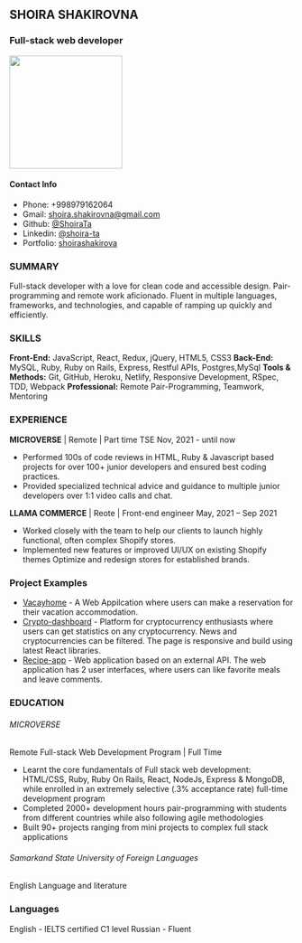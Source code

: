 ## SHOIRA SHAKIROVNA

### Full-stack web developer

<img src="https://user-images.githubusercontent.com/77038610/163835857-948b17d0-80e5-4b5e-8ebf-91f03458d196.jpeg" width="200">

#### Contact Info
- Phone:     +998979162064
- Gmail: shoira.shakirovna@gmail.com
- Github: [@ShoiraTa](https://github.com/ShoiraTa)
- Linkedin: [@shoira-ta](https://www.linkedin.com/in/shoira-ta/)
- Portfolio: [shoirashakirova](https://shoirashakirova.herokuapp.com/)

### SUMMARY
Full-stack developer with a love for clean code and accessible design. Pair-programming and remote work aficionado. Fluent in multiple languages, frameworks, and technologies, and capable of ramping up quickly and efficiently.

### SKILLS
**Front-End:** JavaScript, React, Redux, jQuery, HTML5, CSS3
**Back-End:** MySQL, Ruby,  Ruby on Rails, Express, Restful APIs, Postgres,MySql 
**Tools & Methods:** Git, GitHub, Heroku, Netlify, Responsive Development, RSpec, TDD, Webpack
**Professional:** Remote Pair-Programming, Teamwork, Mentoring

### EXPERIENCE
**MICROVERSE** |	Remote | Part time TSE 
Nov, 2021 - until now
-  Performed 100s of code reviews in HTML, Ruby & Javascript based projects for over 100+ junior developers and ensured best coding practices.
- Provided specialized technical advice and guidance to multiple junior developers over 1:1 video calls and chat.

**LLAMA COMMERCE** | Reote | Front-end engineer
May, 2021 – Sep 2021

- Worked closely with the team to help our clients to launch highly functional, often complex Shopify stores.
- Implemented new features or improved UI/UX on existing Shopify themes
Optimize and redesign stores for established brands.

### Project Examples
- [Vacayhome](https://github.com/ShoiraTa/Vacayhome-front-end) -  A Web Appilcation where users can make a reservation for their vacation accommodation.
- [Crypto-dashboard](https://github.com/ShoiraTa/crypto-dashboard) - Platform for cryptocurrency enthusiasts where users can get statistics on any cryptocurrency. News and cryptocurrencies can be filtered. The page is responsive and build using latest React libraries.
- [Recipe-app](https://github.com/ShoiraTa/RecipeApp) - Web application based on an external API. The web application has 2 user interfaces, where  users can like favorite meals and leave comments. 


### EDUCATION

###### MICROVERSE 
Remote Full-stack Web Development Program | Full Time	
- Learnt the core fundamentals of Full stack web development: HTML/CSS, Ruby, Ruby On Rails, React, NodeJs, Express & MongoDB, while enrolled in an extremely selective (.3% acceptance rate) full-time development program
- Completed 2000+ development hours pair-programming with students from different countries while also following agile methodologies
- Built 90+ projects ranging from mini projects to complex full stack applications

###### Samarkand State University of Foreign Languages
 
English Language and literature

### Languages

English - IELTS certified C1 level
Russian - Fluent


